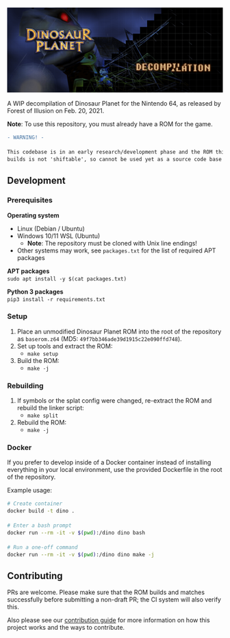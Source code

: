 ![Dinosaur Planet Decompilation](docs/banner.png)

A WIP decompilation of Dinosaur Planet for the Nintendo 64, as released by Forest of Illusion on Feb. 20, 2021.

**Note**: To use this repository, you must already have a ROM for the game.

```diff
- WARNING! -

This codebase is in an early research/development phase and the ROM this repository
builds is not 'shiftable', so cannot be used yet as a source code base for general changes.
```

## Development

### Prerequisites
**Operating system**
- Linux (Debian / Ubuntu)
- Windows 10/11 WSL (Ubuntu)
    - **Note**: The repository must be cloned with Unix line endings!
- Other systems may work, see `packages.txt` for the list of required APT packages

**APT packages**<br/>
`sudo apt install -y $(cat packages.txt)`

**Python 3 packages**<br/>
`pip3 install -r requirements.txt`

### Setup
1. Place an unmodified Dinosaur Planet ROM into the root of the repository as `baserom.z64` (MD5: `49f7bb346ade39d1915c22e090ffd748`).
2. Set up tools and extract the ROM:
    - `make setup`
3. Build the ROM:
    - `make -j`

### Rebuilding
1. If symbols or the splat config were changed, re-extract the ROM and rebuild the linker script:
    - `make split`
2. Rebuild the ROM:
    - `make -j`

### Docker
If you prefer to develop inside of a Docker container instead of installing everything in your local environment, use the provided Dockerfile in the root of the repository.

Example usage:
```bash
# Create container
docker build -t dino .

# Enter a bash prompt
docker run --rm -it -v $(pwd):/dino dino bash

# Run a one-off command
docker run --rm -it -v $(pwd):/dino dino make -j
```


## Contributing
PRs are welcome. Please make sure that the ROM builds and matches successfully before submitting a non-draft PR; the CI system will also verify this.

Also please see our [contribution guide](./CONTRIBUTING.md) for more information on how this project works and the ways to contribute.
